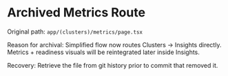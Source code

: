 # Archived Metrics Route

Original path: `app/(clusters)/metrics/page.tsx`

Reason for archival: Simplified flow now routes Clusters → Insights directly. Metrics + readiness visuals will be reintegrated later inside Insights.

Recovery: Retrieve the file from git history prior to commit that removed it.
